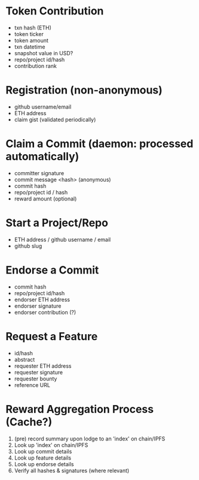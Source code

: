 # Token Contribution
- txn hash (ETH)
- token ticker
- token amount
- txn datetime
- snapshot value in USD?
- repo/project id/hash
- contribution rank
# Registration (non-anonymous)
- github username/email
- ETH address
- claim gist (validated periodically)
# Claim a Commit (daemon: processed automatically)
- committer signature
- commit message \<hash\> (anonymous)
- commit hash
- repo/project id / hash
- reward amount (optional)

# Start a Project/Repo
- ETH address / github username / email
- github slug
# Endorse a Commit
- commit hash
- repo/project id/hash
- endorser ETH address
- endorser signature
- endorser contribution (?)
# Request a Feature
- id/hash
- abstract
- requester ETH address
- requester signature
- requester bounty
- reference URL
# Reward Aggregation Process (Cache?)
1. (pre) record summary upon lodge to an 'index' on chain/IPFS
2. Look up 'index' on chain/IPFS 
3. Look up commit details
4. Look up feature details
5. Look up endorse details
6. Verify all hashes & signatures (where relevant)
